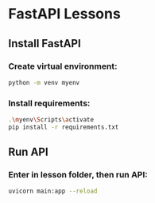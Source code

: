 # FastAPI Lessons

## Install FastAPI

### Create virtual environment:
```sh
python -m venv myenv
```

### Install requirements:
```sh
.\myenv\Scripts\activate
pip install -r requirements.txt
```

## Run API
### Enter in lesson folder, then run API:
```sh
uvicorn main:app --reload
```